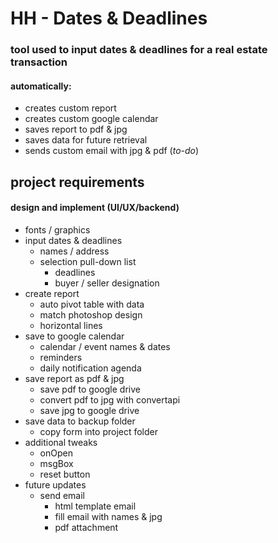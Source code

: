 # HH - Dates & Deadlines
### tool used to input dates & deadlines for a real estate transaction
#### automatically:
  * creates custom report
  * creates custom google calendar
  * saves report to pdf & jpg
  * saves data for future retrieval
  * sends custom email with jpg & pdf (*to-do*)


## project requirements
#### design and implement (UI/UX/backend)
  * fonts / graphics
  * input dates & deadlines
    * names / address
    * selection pull-down list
      * deadlines
      * buyer / seller designation
  * create report
    * auto pivot table with data
    * match photoshop design
    * horizontal lines
  * save to google calendar
    * calendar / event names & dates
    * reminders
    * daily notification agenda
  * save report as pdf & jpg
    * save pdf to google drive
    * convert pdf to jpg with convertapi
    * save jpg to google drive
  * save data to backup folder
    * copy form into project folder
  * additional tweaks
    * onOpen
    * msgBox
    * reset button
  * future updates
    * send email
      * html template email
      * fill email with names & jpg
      * pdf attachment
